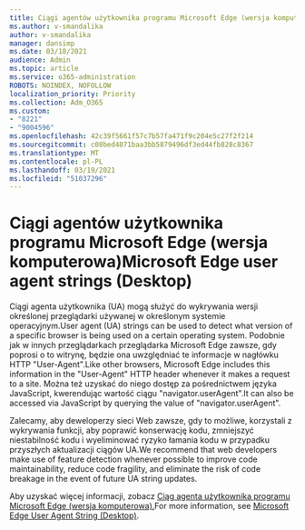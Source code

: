 ```yaml
---
title: Ciągi agentów użytkownika programu Microsoft Edge (wersja komputerowa)
ms.author: v-smandalika
author: v-smandalika
manager: dansimp
ms.date: 03/18/2021
audience: Admin
ms.topic: article
ms.service: o365-administration
ROBOTS: NOINDEX, NOFOLLOW
localization_priority: Priority
ms.collection: Adm_O365
ms.custom:
- "8221"
- "9004596"
ms.openlocfilehash: 42c39f5661f57c7b57fa471f9c204e5c27f2f214
ms.sourcegitcommit: c08bed4071baa3bb5879496df3ed44fb828c8367
ms.translationtype: MT
ms.contentlocale: pl-PL
ms.lasthandoff: 03/19/2021
ms.locfileid: "51037296"
---
```

# <a name="microsoft-edge-user-agent-strings-desktop"></a><span data-ttu-id="d222f-102">Ciągi agentów użytkownika programu Microsoft Edge (wersja komputerowa)</span><span class="sxs-lookup"><span data-stu-id="d222f-102">Microsoft Edge user agent strings (Desktop)</span></span>

<span data-ttu-id="d222f-103">Ciągi agenta użytkownika (UA) mogą służyć do wykrywania wersji określonej przeglądarki używanej w określonym systemie operacyjnym.</span><span class="sxs-lookup"><span data-stu-id="d222f-103">User agent (UA) strings can be used to detect what version of a specific browser is being used on a certain operating system.</span></span> <span data-ttu-id="d222f-104">Podobnie jak w innych przeglądarkach przeglądarka Microsoft Edge zawsze, gdy poprosi o to witrynę, będzie ona uwzględniać te informacje w nagłówku HTTP "User-Agent".</span><span class="sxs-lookup"><span data-stu-id="d222f-104">Like other browsers, Microsoft Edge includes this information in the "User-Agent" HTTP header whenever it makes a request to a site.</span></span> <span data-ttu-id="d222f-105">Można też uzyskać do niego dostęp za pośrednictwem języka JavaScript, kwerendując wartość ciągu "navigator.userAgent".</span><span class="sxs-lookup"><span data-stu-id="d222f-105">It can also be accessed via JavaScript by querying the value of "navigator.userAgent".</span></span>

<span data-ttu-id="d222f-106">Zalecamy, aby deweloperzy sieci Web zawsze, gdy to możliwe, korzystali z wykrywania funkcji, aby poprawić konserwację kodu, zmniejszyć niestabilność kodu i wyeliminować ryzyko łamania kodu w przypadku przyszłych aktualizacji ciągów UA.</span><span class="sxs-lookup"><span data-stu-id="d222f-106">We recommend that web developers make use of feature detection whenever possible to improve code maintainability, reduce code fragility, and eliminate the risk of code breakage in the event of future UA string updates.</span></span>

<span data-ttu-id="d222f-107">Aby uzyskać więcej informacji, zobacz [Ciąg agenta użytkownika programu Microsoft Edge (wersja komputerowa).](https://docs.microsoft.com/microsoft-edge/web-platform/user-agent-string)</span><span class="sxs-lookup"><span data-stu-id="d222f-107">For more information, see [Microsoft Edge User Agent String (Desktop)](https://docs.microsoft.com/microsoft-edge/web-platform/user-agent-string).</span></span>

